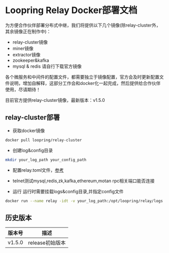 # Loopring Relay Docker部署文档

为方便合作伙伴部署分布式中继，我们将提供以下几个镜像(除relay-cluster外，其余镜像正在制作中)：

* relay-cluster镜像
* miner镜像
* extractor镜像
* zookeeper&kafka
* mysql & redis 请自行下载官方镜像

各个微服务和中间件的配置文件，都需要独立于镜像配置，官方会及时更新配置文件说明，增加自解释，这部分工作会和docker化一起完成，然后提供给合作伙伴使用，尽请期待！

目前官方提供relay-cluster镜像，最新版本：v1.5.0

## relay-cluster部署
* 获取docker镜像
```bash
docker pull loopring/relay-cluster
```
* 创建log&config目录
```bash
mkdir your_log_path your_config_path
```
* 配置relay.toml文件，[参考](https://loopring.github.io/relay-cluster/deploy/deploy_relay_cluster_cn.html#%E5%88%9B%E5%BB%BA%E9%85%8D%E7%BD%AE%E6%96%87%E4%BB%B6)
* telnet测试mysql,redis,zk,kafka,ethereum,motan rpc相关端口能否连接

* 运行
运行时需要挂载logs&config目录,并指定config文件
```bash
docker run --name relay -idt -v your_log_path:/opt/loopring/relay/logs -v your_config_path:/opt/loopring/relay/config loopring/relay-cluster:latest --config=/opt/loopring/relay/config/relay.toml /bin/bash
```

## 历史版本

| 版本号         | 描述         |
|--------------|------------|
| v1.5.0| release初始版本|

